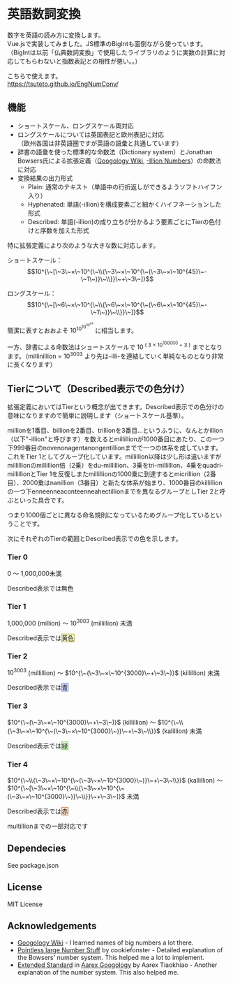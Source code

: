 # 英語数詞変換
数字を英語の読み方に変換します。<br>
Vue.jsで実装してみました。JS標準のBigIntも面倒ながら使っています。<br>（BigIntは以前「仏典数詞変換」で使用したライブラリのように実数の計算に対応してもらわないと指数表記との相性が悪い。。）

こちらで使えます。<br/>
https://tsuteto.github.io/EngNumConv/

## 機能
- ショートスケール、ロングスケール両対応
- ロングスケールについては英国表記と欧州表記に対応<br>
  （欧州各国は非英語圏ですが英語の語彙と共通しています）
- 辞書の語彙を使った標準的な命数法（Dictionary system）とJonathan Bowsers氏による拡張定義（[Googology Wiki](https://googology.fandom.com/wiki/Googology_Wiki), [-Illion Numbers](https://www.polytope.net/hedrondude/illion.htm)）の命数法に対応
- 変換結果の出力形式
  - Plain: 通常のテキスト（単語中の行折返しができるようソフトハイフン入り）
  - Hyphenated: 単語(-illion)を構成要素ごと細かくハイフネーションした形式
  - Described: 単語(-illion)の成り立ちが分かるよう要素ごとにTierの色付けと序数を加えた形式

特に拡張定義により次のような大きな数に対応します。

ショートスケール：
$$10^{\~[\~3\~×\~10^{\~\\{\~3\~×\~10^{\~(\~3\~×\~10^{45}\~-\~1\~)}\~\\}}\~+\~3\~]}$$

ロングスケール：
$$10^{\~[\~6\~×\~10^{\~\\{\~6\~×\~10^{\~(\~6\~×\~10^{45}\~-\~1\~)}\~\\}}\~]}$$

簡潔に表すとおおよそ $10^{10^{10^{10^{45}}}}$ に相当します。

一方、辞書による命数法はショートスケールで 10<sup> ( 3 × 10<sup>100000</sup> + 3 )</sup> までとなります。（millinillion = 10<sup>3003</sup> より先は-illi-を連結していく単純なものとなり非常に長くなります）

## Tierについて（Described表示での色分け）
拡張定義においてはTierという概念が出てきます。Described表示での色分けの意味になりますので簡単に説明します（ショートスケール基準）。

millionを1番目、billionを2番目、trillionを3番目…というふうに、なんとかillion（以下"-illion"と呼びます）を数えるとmillillionが1000番目にあたり、この一つ下999番目のnovenonagentanongentillionまでで一つの体系を成しています。これをTier 1としてグループ化しています。millillion以降は少し形は違いますがmillillionのmillillion倍（2乗）をdu-millillion、3乗をtri-millillion、4乗をquadri-millillionとTier 1を反復しまたmillillionの1000乗に到達するとmicrillion（2番目）、2000乗はnanillion（3番目）と新たな体系が始まり、1000番目のkillillionの一つ下enne­enneaconte­enneahec­tillionまでを異なるグループとしTier 2と呼ぶといった具合です。

つまり1000個ごとに異なる命名規則になっているためグループ化しているということです。

次にそれぞれのTierの範囲とDescribed表示での色を示します。

### Tier 0
0 ～ 1,000,000未満

Described表示では無色

### Tier 1
1,000,000 (million) ～ $10^{3003}$ (millillion) 未満

Described表示では<span style="border: 1px solid #a8a200; background-color: #ffff0030">黄色</span>

### Tier 2
$10^{3003}$ (millillion) ～ $10^{\~(\~3\~×\~10^{3000}\~+\~3\~)}$ (killillion) 未満

Described表示では<span style="border: 1px solid #436be3; background-color: #0040ff30">青</span>

### Tier 3
$10^{\~(\~3\~×\~10^{3000}\~+\~3\~)}$ (killillion) ～ $10^{\~\\{\~3\~×\~10^{\~(\~3\~×\~10^{3000}\~)}\~+\~3\~\\}}$ (kalillion) 未満

Described表示では<span style="border: 1px solid #4fbe31; background-color: #35f60030">緑</span>

### Tier 4
$10^{\~\\{\~3\~×\~10^{\~(\~3\~×\~10^{3000}\~)}\~+\~3\~\\}}$ (kallillion) ～ $10^{\~[\~3\~×\~10^{\~\\{\~3\~×\~10^{\~(\~3\~×\~10^{3000}\~)}\~\\}}\~+\~3\~]}$ 未満

Described表示では<span style="border: 1px solid #cd5a20; background-color: #ff550030">赤</span>

multillionまでの一部対応です

## Dependecies
See package.json

## License
MIT License

## Acknowledgements
- [Googology Wiki](https://googology.fandom.com/wiki/Googology_Wiki) - I learned names of big numbers a lot there.
- [Pointless large Number Stuff](https://sites.google.com/site/pointlesslargenumberstuff/home/1/bowersillions) by cookiefonster - Detailed explanation of the Bowsers' number system. This helped me a lot to implement.
- [Extended Standard](https://docs.google.com/document/d/1K8Oj1As5p8S4hq_9zY_ZD29jdkLw7ZRV7Ka-5J8toE4/edit#heading=h.ghx2w5sladbm) in [Aarex Googology](https://aarextiaokhiao.github.io/googology.html) by Aarex Tiaokhiao - Another explanation of the number system. This also helped me.
